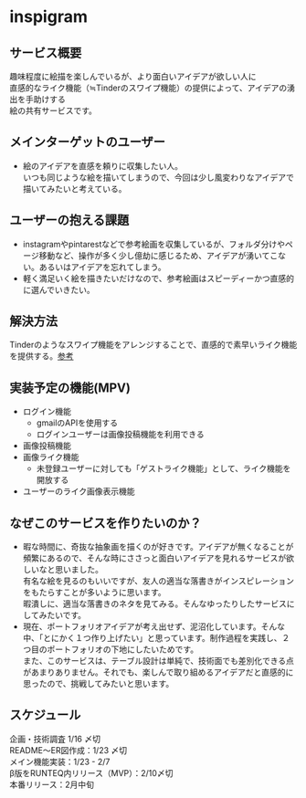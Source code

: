 # inspigram

## サービス概要
趣味程度に絵描を楽しんでいるが、より面白いアイデアが欲しい人に  
直感的なライク機能（≒Tinderのスワイプ機能）の提供によって、アイデアの湧出を手助けする  
絵の共有サービスです。

## メインターゲットのユーザー
- 絵のアイデアを直感を頼りに収集したい人。  
  いつも同じような絵を描いてしまうので、今回は少し風変わりなアイデアで描いてみたいと考えている。

## ユーザーの抱える課題
- instagramやpintarestなどで参考絵画を収集しているが、フォルダ分けやページ移動など、操作が多く少し億劫に感じるため、アイデアが湧いてこない。あるいはアイデアを忘れてしまう。
- 軽く満足いく絵を描きたいだけなので、参考絵画はスピーディーかつ直感的に選んでいきたい。

## 解決方法 
Tinderのようなスワイプ機能をアレンジすることで、直感的で素早いライク機能を提供する。[参考](https://gyazo.com/db2e799a44e822deca633f2da8300dff)

## 実装予定の機能(MPV)
- ログイン機能
  - gmailのAPIを使用する
  - ログインユーザーは画像投稿機能を利用できる
- 画像投稿機能
- 画像ライク機能
  - 未登録ユーザーに対しても「ゲストライク機能」として、ライク機能を開放する
- ユーザーのライク画像表示機能

## なぜこのサービスを作りたいのか？
- 暇な時間に、奇抜な抽象画を描くのが好きです。アイデアが無くなることが頻繁にあるので、そんな時にささっと面白いアイデアを見れるサービスが欲しいなと思いました。  
有名な絵を見るのもいいですが、友人の適当な落書きがインスピレーションをもたらすことが多いように思います。  
暇潰しに、適当な落書きのネタを見てみる。そんなゆったりしたサービスにしてみたいです。
- 現在、ポートフォリオアイデアが考え出せず、泥沼化しています。そんな中、「とにかく１つ作り上げたい」と思っています。制作過程を実践し、２つ目のポートフォリオの下地にしたいためです。  
また、このサービスは、テーブル設計は単純で、技術面でも差別化できる点があまりありません。それでも、楽しんで取り組めるアイデアだと直感的に思ったので、挑戦してみたいと思います。

## スケジュール
企画・技術調査 1/16 〆切  
README〜ER図作成：1/23 〆切  
メイン機能実装：1/23 - 2/7  
β版をRUNTEQ内リリース（MVP）：2/10〆切  
本番リリース：2月中旬  
